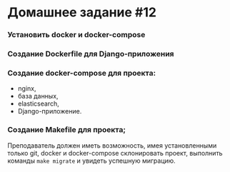 # Домашнее задание #12
### Установить docker и docker-compose
### Создание Dockerfile для Django-приложения
### Создание docker-compose для проекта:
 - nginx,
 - база данных,
 - elasticsearch,
 - Django-приложение.
### Создание Makefile для проекта;
Преподаватель должен иметь возможность, имея установленными только git, docker и docker-compose склонировать проект, выполнить команды `make migrate` и увидеть успешную миграцию.